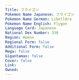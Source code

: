 ```yaml
---
﻿Title: フライゴン
Pokemon Name Japanese: フライゴン
Pokemon Name German: Libelldra
Pokemon Name English: Flygon
Language Card: Japanese
National Dex Number: 330
Region: Hoenn
Regional Form: false
Additional Form: false
Mega: false
Gigantamax: false
Cover: false
Link: 
Owned: 
---
```

